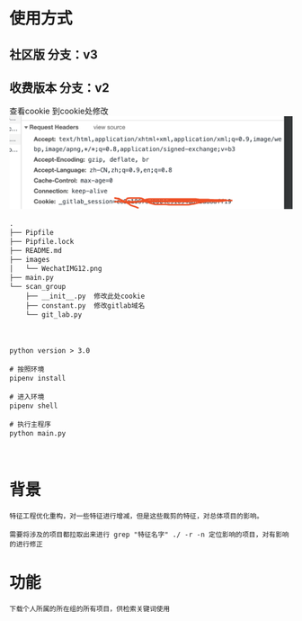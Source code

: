 # 使用方式


## 社区版   分支：v3
## 收费版本 分支：v2

查看cookie 到cookie处修改
![image](https://github.com/learningtheory/gitlab_crawl/blob/feat_init/images/WechatIMG12.png)

```
.
├── Pipfile
├── Pipfile.lock
├── README.md
├── images
│   └── WechatIMG12.png
├── main.py
└── scan_group
    ├── __init__.py  修改此处cookie
    ├── constant.py  修改gitlab域名
    └── git_lab.py



python version > 3.0

# 按照环境
pipenv install

# 进入环境
pipenv shell 

# 执行主程序
python main.py



```

# 背景
```
特征工程优化重构，对一些特征进行增减，但是这些裁剪的特征，对总体项目的影响。

需要将涉及的项目都拉取出来进行 grep "特征名字" ./ -r -n 定位影响的项目，对有影响的进行修正
```

# 功能

```
下载个人所属的所在组的所有项目，供检索关键词使用
```

